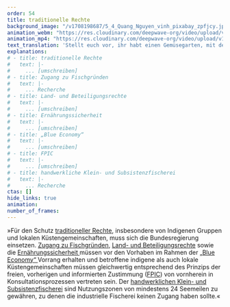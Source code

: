 ```yaml
---
order: 54
title: traditionelle Rechte
background_image: "/v1708198687/5_4_Quang_Nguyen_vinh_pixabay_zpfjcy.jpg#4cd4ff"
animation_webm: "https://res.cloudinary.com/deepwave-org/video/upload/v1722436481/mo54_vaavbh.webm"
animation_mp4: "https://res.cloudinary.com/deepwave-org/video/upload/v1721821294/mo54_jgoalf.mp4"
text_translation: 'Stellt euch vor, ihr habt einen Gemüsegarten, mit dem ihr eure Familie ernährt. Und eines Nachts kommen die riesigen Erntemaschinen des Nachbarn - und zack ist alles weg. Das ist gang und gäbe auf den Meeren. Also braucht es Regelungen, die stark genug sind, das zu verhindern und sich gegen das große Absahnen zu stemmen.'
explanations:
# - title: traditionelle Rechte
#   text: |-
#     ... [umschreiben]
# - title: Zugang zu Fischgründen
#   text: |-
#     ... Recherche
# - title: Land- und Beteiligungsrechte
#   text: |-
#     ... [umschreiben]
# - title: Ernährungssicherheit
#   text: |-
#     ... [umschreiben]
# - title: „Blue Economy“
#   text: |-
#     ... [umschreiben]
# - title: FPIC
#   text: |-
#     ... [umschreiben]
# - title: handwerkliche Klein- und Subsistenzfischerei
#   text: |-
#     ... Recherche
ctas: []
hide_links: true
animation:
number_of_frames:
---
```

»Für den Schutz [traditioneller Rechte](# "traditionelle Rechte"), insbesondere von Indigenen Gruppen und lokalen Küstengemeinschaften, muss sich die Bundesregierung einsetzen. [Zugang zu Fischgründen](# "Zugang zu Fischgründen"), [Land- und Beteiligungsrechte](# "Land- und Beteiligungsrechte") sowie die [Ernährungssicherheit ](# "Ernährungssicherheit")müssen vor den Vorhaben im Rahmen der [„Blue Economy“ ](# "„Blue Economy“")Vorrang erhalten und betroffene indigene als auch lokale Küstengemeinschaften müssen gleichwertig entsprechend des Prinzips der freien, vorherigen und informierten Zustimmung ([FPIC](# "FPIC")) von vornherein in Konsultationsprozessen vertreten sein. Der [handwerklichen Klein- und Subsistenzfischerei](# "handwerkliche Klein- und Subsistenzfischerei") sind Nutzungszonen von mindestens 24 Seemeilen zu gewähren, zu denen die industrielle Fischerei keinen Zugang haben sollte.«
